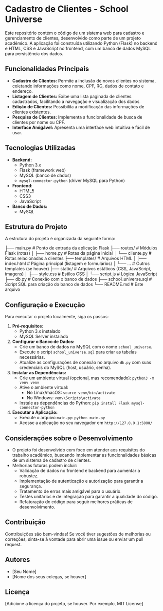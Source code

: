 # Cadastro de Clientes - School Universe

Este repositório contém o código de um sistema web para cadastro e gerenciamento de clientes, desenvolvido como parte de um projeto acadêmico. A aplicação foi construída utilizando Python (Flask) no backend e HTML, CSS e JavaScript no frontend, com um banco de dados MySQL para persistência dos dados.

## Funcionalidades Principais

* **Cadastro de Clientes:** Permite a inclusão de novos clientes no sistema, coletando informações como nome, CPF, RG, dados de contato e endereço.
* **Listagem de Clientes:** Exibe uma lista paginada de clientes cadastrados, facilitando a navegação e visualização dos dados.
* **Edição de Clientes:** Possibilita a modificação das informações de clientes existentes.
* **Pesquisa de Clientes:** Implementa a funcionalidade de busca de clientes por nome ou CPF.
* **Interface Amigável:** Apresenta uma interface web intuitiva e fácil de usar.

## Tecnologias Utilizadas

* **Backend:**
    * Python 3.x
    * Flask (framework web)
    * MySQL (banco de dados)
    * `mysql-connector-python` (driver MySQL para Python)
* **Frontend:**
    * HTML5
    * CSS3
    * JavaScript
* **Banco de Dados:**
    * MySQL

## Estrutura do Projeto

A estrutura do projeto é organizada da seguinte forma:

├── main.py           # Ponto de entrada da aplicação Flask
├── routes/           # Módulos Flask (rotas)
│   ├── home.py       # Rotas da página inicial
│   └── cliente.py    # Rotas relacionadas a clientes
├── templates/        # Arquivos HTML
│   ├── index.html    # Página principal (listagem e formulários)
│   └── ...           # Outros templates (se houver)
├── static/           # Arquivos estáticos (CSS, JavaScript, imagens)
│   ├── style.css     # Estilos CSS
│   └── script.js     # Lógica JavaScript
├── db.py             # Conexão com o banco de dados
├── school_universe.sql # Script SQL para criação do banco de dados
└── README.md         # Este arquivo

## Configuração e Execução

Para executar o projeto localmente, siga os passos:

1.  **Pré-requisitos:**
    * Python 3.x instalado
    * MySQL Server instalado
2.  **Configurar o Banco de Dados:**
    * Crie um banco de dados no MySQL com o nome `school_universe`.
    * Execute o script `school_universe.sql` para criar as tabelas necessárias.
    * Atualize as configurações de conexão no arquivo `db.py` com suas credenciais do MySQL (host, usuário, senha).
3.  **Instalar as Dependências:**
    * Crie um ambiente virtual (opcional, mas recomendado): `python3 -m venv venv`
    * Ative o ambiente virtual:
        * No Linux/macOS: `source venv/bin/activate`
        * No Windows: `venv\Scripts\activate`
    * Instale as dependências do Python: `pip install Flask mysql-connector-python`
4.  **Executar a Aplicação:**
    * Execute o arquivo `main.py`: `python main.py`
    * Acesse a aplicação no seu navegador em `http://127.0.0.1:5000/`

## Considerações sobre o Desenvolvimento

* O projeto foi desenvolvido com foco em atender aos requisitos do trabalho acadêmico, buscando implementar as funcionalidades básicas de um sistema de cadastro de clientes.
* Melhorias futuras podem incluir:
    * Validação de dados no frontend e backend para aumentar a robustez.
    * Implementação de autenticação e autorização para garantir a segurança.
    * Tratamento de erros mais amigável para o usuário.
    * Testes unitários e de integração para garantir a qualidade do código.
    * Refatoração do código para seguir melhores práticas de desenvolvimento.

## Contribuição

Contribuições são bem-vindas! Se você tiver sugestões de melhorias ou correções, sinta-se à vontade para abrir uma issue ou enviar um pull request.

## Autores

* \[Seu Nome]
* \[Nome dos seus colegas, se houver]

## Licença

\[Adicione a licença do projeto, se houver. Por exemplo, MIT License]
